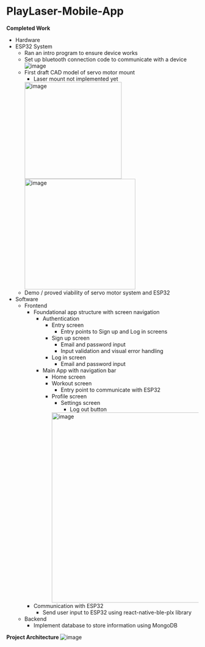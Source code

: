 # PlayLaser-Mobile-App
**Completed Work**
- Hardware
- ESP32 System
    - Ran an intro program to ensure device works 
    - Set up bluetooth connection code to communicate with a device
      ![image](https://github.com/user-attachments/assets/654ecb2c-8793-4f6b-afc0-9c513149a785)
    - First draft CAD model of servo motor mount
      - Laser mount not implemented yet
      <img width="254" alt="image" src="https://github.com/user-attachments/assets/5c731df4-eb0f-451c-a3a8-81fb58c8de3a">
      <img width="290" alt="image" src="https://github.com/user-attachments/assets/a76c276f-9f8a-4671-b186-cbae50ed17db">
    - Demo / proved viability of servo motor system and ESP32
- Software
    - Frontend
      - Foundational app structure with screen navigation
        - Authentication
          - Entry screen
            - Entry points to Sign up and Log in screens
          - Sign up screen
            - Email and password input
            - Input validation and visual error handling
          - Log in screen
            - Email and password input
        - Main App with navigation bar
          - Home screen
          - Workout screen
            - Entry point to communicate with ESP32
          - Profile screen
            - Settings screen
              - Log out button
            <img width="499" alt="image" src="https://github.com/user-attachments/assets/574fef34-2afd-4e7e-b887-794f27c41432">
      - Communication with ESP32
        - Send user input to ESP32 using react-native-ble-plx library
    - Backend
      - Implement database to store information using MongoDB
        
**Project Architecture**
![image](https://github.com/user-attachments/assets/9d2da04c-8161-4ee3-b575-c6d6e70aa303)

      
